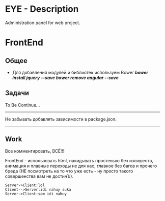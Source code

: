 EYE - Description
=============

Administration panel for web project.

FrontEnd
=============

Общее
------------

- Для добавления модулей и библиотек используем Bower
**_bower install jquery --save_**
**_bower remove angular --save_**




Задачи
------------

To Be Continue...

------------

Не забывать добавлять зависимости в package.json.

------------

Work
------------

Все комментировать, ВСЁ!!!

FrontEnd - использовать html, накидывать простенько без излишеств, анимация и плавные переходы не для нас, главное без багов и прочего бреда (НЕ посмотреть на то что уже есть - ну просто такого совершенства вам не достичЪ).



```sequence
Server->Client:lol
Client-->Server:idi nahuy suka
Server->Client:sam idi nahuy
```
